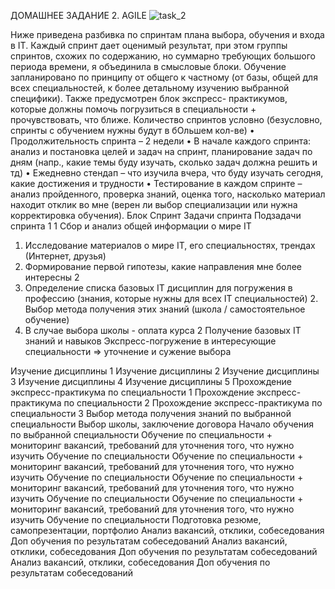 ДОМАШНЕЕ ЗАДАНИЕ 2. AGILE
![task_2](https://github.com/VladimirGorF/Agile/assets/110591063/5496bb50-dd5a-4924-811d-50ce8037b10e)


Ниже приведена разбивка по спринтам плана выбора, обучения и входа в IT. Каждый спринт дает оценимый результат, при этом группы спринтов, схожих по содержанию, но суммарно требующих большого периода времени, я объединила в смысловые блоки. Обучение запланировано по принципу от общего к частному (от базы, общей для всех специальностей, к более детальному изучению выбранной специфики). Также предусмотрен блок экспресс- практикумов, которые должны помочь погрузиться в специальности + прочувствовать, что ближе. Количество спринтов условно (безусловно, спринты с обучением нужны будут в бОльшем кол-ве)
• Продолжительность спринта – 2 недели
• В начале каждого спринта: анализ и постановка целей и задач на спринт, планирование задач по дням (напр.,
какие темы буду изучать, сколько задач должна решить и тд)
• Ежедневно стендап – что изучила вчера, что буду изучать сегодня, какие достижения и трудности
• Тестирование в каждом спринте – анализ пройденного, проверка знаний, оценка того, насколько материал
находит отклик во мне (верен ли выбор специализации или нужна корректировка обучения).
Блок
Спринт
Задачи спринта
Подзадачи спринта
1
1
Сбор и анализ общей информации о мире IT
1. Исследование материалов о мире IT, его специальностях, трендах (Интернет, друзья)
2. Формирование первой гипотезы, какие направления мне более интересны
2
1. Определение списка базовых IT дисциплин для погружения в профессию (знания, которые нужны для всех IT специальностей) 2. Выбор метода получения этих знаний (школа / самостоятельное обучение)
3. В случае выбора школы - оплата курса
2
Получение базовых IT знаний и навыков
Экспресс-погружение в интересующие специальности => уточнение и сужение выбора

Изучение дисциплины 1 Изучение дисциплины 2 Изучение дисциплины 3 Изучение дисциплины 4 Изучение дисциплины 5
Прохождение экспресс-практикума по специальности 1
Прохождение экспресс-практикума по специальности 2
Прохождение экспресс-практикума по специальности 3
Выбор метода получения знаний по выбранной специальности Выбор школы, заключение договора
Начало обучения по выбранной специальности
Обучение по специальности + мониторинг вакансий, требований для уточнения того, что нужно изучить
Обучение по специальности
Обучение по специальности + мониторинг вакансий, требований для уточнения того, что нужно изучить
Обучение по специальности
Обучение по специальности + мониторинг вакансий, требований для уточнения того, что нужно изучить
Обучение по специальности
Обучение по специальности + мониторинг вакансий, требований для уточнения того, что нужно изучить
Обучение по специальности
Подготовка резюме, самопрезентации, портфолио
Анализ вакансий, отклики, собеседования
Доп обучения по результатам собеседований
Анализ вакансий, отклики, собеседования
Доп обучения по результатам собеседований
Анализ вакансий, отклики, собеседования
Доп обучения по результатам собеседований
